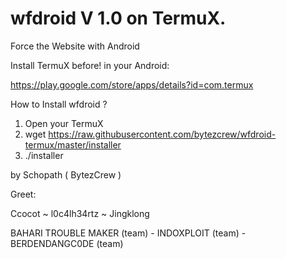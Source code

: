 # wfdroid V 1.0 on TermuX.

Force the Website with Android

Install TermuX before! in your Android:

https://play.google.com/store/apps/details?id=com.termux

How to Install wfdroid ?
1. Open your TermuX
2. wget https://raw.githubusercontent.com/bytezcrew/wfdroid-termux/master/installer
3. ./installer

by Schopath ( BytezCrew )

Greet:

Ccocot ~ l0c4lh34rtz ~ Jingklong

BAHARI TROUBLE MAKER (team) - INDOXPLOIT (team) - BERDENDANGC0DE (team)
